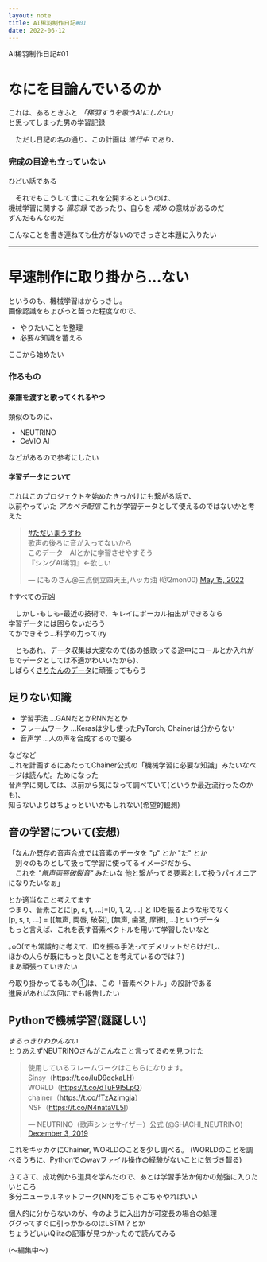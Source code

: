 ```yaml
---
layout: note
title: AI稀羽制作日記#01
date: 2022-06-12
---
```


AI稀羽制作日記#01
# なにを目論んでいるのか
これは、あるときふと *「稀羽すうを歌うAIにしたい」*  
と思ってしまった男の学習記録  
  
　ただし日記の名の通り、この計画は *進行中* であり、
### 完成の目途も立っていない
ひどい話である  
  
　それでもこうして世にこれを公開するというのは、  
機械学習に関する *備忘録* であったり、自らを *戒め* の意味があるのだ  
ずんだもんなのだ  
  
こんなことを書き連ねても仕方がないのでさっさと本題に入りたい
- - -
# 早速制作に取り掛から...ない
というのも、機械学習はからっきし。  
画像認識をちょびっと齧った程度なので、  
 - やりたいことを整理  
 - 必要な知識を蓄える  
  
ここから始めたい  

### 作るもの  
#### 楽譜を渡すと歌ってくれるやつ  
類似のものに、  
 - NEUTRINO  
 - CeVIO AI  
  
などがあるので参考にしたい

#### 学習データについて
これはこのプロジェクトを始めたきっかけにも繋がる話で、  
以前やっていた *アカペラ配信* これが学習データとして使えるのではないかと考えた  
<blockquote class="twitter-tweet"><p lang="ja" dir="ltr"><a href="https://twitter.com/hashtag/%E3%81%9F%E3%81%A0%E3%81%84%E3%81%BE%E3%81%86%E3%81%99%E3%82%8F?src=hash&amp;ref_src=twsrc%5Etfw">#ただいまうすわ</a><br>歌声の後ろに音が入ってないから<br>このデータ　AIとかに学習させやすそう<br>『シングAI稀羽』←欲しい</p>&mdash; にものさん@三点倒立四天王,ハッカ油 (@2mon00) <a href="https://twitter.com/2mon00/status/1525807036885532672?ref_src=twsrc%5Etfw">May 15, 2022</a></blockquote>
↑すべての元凶  
  
　しかし-もしも-最近の技術で、キレイにボーカル抽出ができるなら  
学習データには困らないだろう  
てかできそう...科学の力って(ry  
  
　ともあれ、データ収集は大変なので(あの娘歌ってる途中にコールとか入れがちでデータとしては不適かわいいだから)、  
しばらく[きりたんのデータ](https://zunko.jp/kiridev/login.php "きりたん歌唱データベース")に頑張ってもらう  
  
## 足りない知識
 - 学習手法 ...GANだとかRNNだとか
 - フレームワーク ...Kerasは少し使ったPyTorch, Chainerは分からない
 - 音声学 ...人の声を合成するので要る  
  
などなど  
これを計画するにあたってChainer公式の「機械学習に必要な知識」みたいなページは読んだ。ためになった  
音声学に関しては、以前から気になって調べていて(というか最近流行ったのかも)、  
知らないよりはちょっといいかもしれない(希望的観測)  
  
## 音の学習について(妄想)
「なんか既存の音声合成では音素のデータを "p" とか "た" とか  
　別々のものとして扱って学習に使ってるイメージだから、  
　これを *"無声両唇破裂音"* みたいな 他と繋がってる要素として扱うパイオニアになりたいなぁ」  
   
とか適当なこと考えてます  
つまり、音素ごとに\[p, s, t, ...]=\[0, 1, 2, ...] と IDを振るような形でなく  
\[p, s, t, ...] = \[\[無声, 両唇, 破裂], \[無声, 歯茎, 摩擦], ...]というデータ  
もっと言えば、これを表す音素ベクトルを用いて学習したいなと  

｡oO(でも常識的に考えて、IDを振る手法ってデメリットだらけだし、  
    ほかの人らが既にもっと良いことを考えているのでは？)  
まあ頑張っていきたい  
  
今取り掛かってるもの①は、この「音素ベクトル」の設計である  
進展があれば次回にでも報告したい　　
　　
## Pythonで機械学習(謎謎しい)
*まるっきりわかんない*  
とりあえずNEUTRINOさんがこんなこと言ってるのを見つけた  
<blockquote class="twitter-tweet"><p lang="ja" dir="ltr">使用しているフレームワークはこちらになります。<br>Sinsy（<a href="https://t.co/IuD9qckaLH">https://t.co/IuD9qckaLH</a>）<br>WORLD（<a href="https://t.co/dTuF9I5LpQ">https://t.co/dTuF9I5LpQ</a>）<br>chainer（<a href="https://t.co/fTzAzimgja">https://t.co/fTzAzimgja</a>）<br>NSF（<a href="https://t.co/N4nataVL5l">https://t.co/N4nataVL5l</a>）</p>&mdash; NEUTRINO（歌声シンセサイザー）公式 (@SHACHI_NEUTRINO) <a href="https://twitter.com/SHACHI_NEUTRINO/status/1201856414844641280?ref_src=twsrc%5Etfw">December 3, 2019</a></blockquote>  
これをキッカケにChainer, WORLDのことを少し調べる。  
(WORLDのことを調べるうちに、Pythonでのwavファイル操作の経験がないことに気づき齧る)  
  
さてさて、成功例から道具を学んだので、あとは学習手法か何かの勉強に入りたいところ  
多分ニューラルネットワーク(NN)をごちゃごちゃやればいい  
  
個人的に分からないのが、今のように入出力が可変長の場合の処理  
ググってすぐに引っかかるのはLSTM？とか  
ちょうどいいQiitaの記事が見つかったので読んでみる  
  
(～編集中～)

<script async src="https://platform.twitter.com/widgets.js" charset="utf-8"></script>
